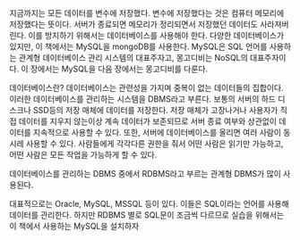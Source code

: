 지금까지는 모든 데이터를 변수에 저장했다.
변수에 저장했다는 것은 컴퓨터 메모리에 저장했다는 뜻이다.
서버가 종료되면 메모리가 정리되면서 저장했던 데이터도 사라져버린다.
이를 방지하기 위해서는 데이터베이스를 사용해야 한다.
다양한 데이터베이스가 있지만, 이 책에서는 MySQL을 mongoDB를 사용한다.
MySQL은 SQL 언어를 사용하는 관계형 데이터베이스 관리 시스템의 대표주자고,
몽고디비는 NoSQL의 대표주자이다. 이 장에서는 MySQL을 다음 장에서는 몽고디비를 다룬다.

데이터베이스란?
데이터베이스는 관련성을 가지며 중복이 없는 데이터들의 집합이다.
이러한 데이터베이스를 관리하는 시스템을 DBMS라고 부른다.
보통의 서버의 하드 디스크나 SSD등의 저장 매체에 데이터를 저장한다.
저장 매체가 고장나거나 사용자가 직접 데이터를 지우지 않는이상 계속 데이터가 보존되므로 서버 종료 여부와 상관없이 데이터를 지속적으로 사용할 수 있다.
또한, 서버에 데이터베이스를 올리면 여러 사람이 동시레 사용할 수 있다.
사람들에게 각각다른 권한을 줘서 어떤 사람은 읽기만 가능하고, 어떤 사람은 모든 작업을 가능하게 할 수 있다.

데이터베이스를 관리하는 DBMS 중에서 RDBMS라고 부르는 관계형 DBMS가 많이 사용된다.

대표적으로는 Oracle, MySQL, MSSQL 등이 있다. 이들은 SQL이라는 언어를 사용해 데이터를 관리한다.
하지만 RDBMS 별로 SQL문이 조금씩 다르므로 실습을 위해서는 이 책에서 사용하는 MySQL을 설치하자

